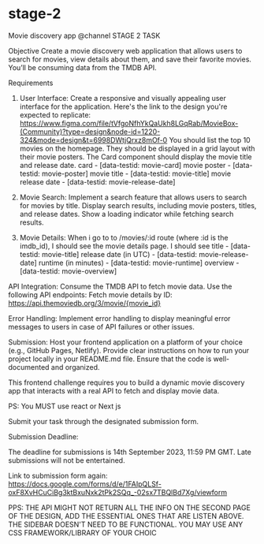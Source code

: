 # stage-2
 Movie discovery app
@channel
STAGE 2 TASK

Objective
Create a movie discovery web application that allows users to search for movies, view details about them, and save their favorite movies. You’ll be consuming data from the TMDB API.

Requirements

1. User Interface:
 Create a responsive and visually appealing user interface for the application. Here's the link to the design you're expected to replicate: https://www.figma.com/file/tVfgoNfhYkQaUkh8LGqRab/MovieBox-(Community)?type=design&node-id=1220-324&mode=design&t=6998DWtjQrxz8mOf-0
 You should list the top 10 movies on the homepage.
 They should be displayed in a grid layout with their movie posters.
 The Card component should display the movie title and release date.
 card - [data-testid: movie-card]
 movie poster - [data-testid: movie-poster]
 movie title - [data-testid: movie-title]
 movie release date - [data-testid: movie-release-date]

2. Movie Search:
 Implement a search feature that allows users to search for movies by title.
 Display search results, including movie posters, titles, and release dates.
 Show a loading indicator while fetching search results.

3. Movie Details:
 When i go to to /movies/:id route (where :id is the imdb_id), I should see the movie details page.
 I should see
 title - [data-testid: movie-title]
 release date (in UTC) - [data-testid: movie-release-date]
 runtime (in minutes) - [data-testid: movie-runtime]
 overview - [data-testid: movie-overview]

API Integration:
 Consume the TMDB API to fetch movie data.
 Use the following API endpoints:
 Fetch movie details by ID: https://api.themoviedb.org/3/movie/{movie_id}

Error Handling:
 Implement error handling to display meaningful error messages to users in case of API failures or other issues.

Submission:
 Host your frontend application on a platform of your choice (e.g., GitHub Pages, Netlify).
 Provide clear instructions on how to run your project locally in your README.md file.
 Ensure that the code is well-documented and organized.



This frontend challenge requires you to build a dynamic movie discovery app that interacts with a real API to fetch and display movie data.

PS: You MUST use react or  Next js

Submit your task through the designated submission form.

Submission Deadline:

 The deadline for submissions is 14th September 2023, 11:59 PM GMT. Late submissions will not be entertained.

Link to submission form again: https://docs.google.com/forms/d/e/1FAIpQLSf-oxF8XvHCuCiBg3ktBxuNxk2tPk2SQq_-02sx7TBQlBd7Xg/viewform

PPS: THE API MIGHT NOT RETURN ALL THE INFO ON THE SECOND PAGE OF THE DESIGN, ADD THE ESSENTIAL ONES THAT ARE LISTEN ABOVE. THE SIDEBAR DOESN'T NEED TO BE FUNCTIONAL.
YOU MAY USE ANY CSS FRAMEWORK/LIBRARY OF YOUR CHOIC